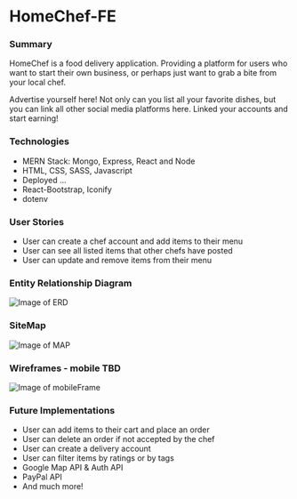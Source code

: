 # HomeChef-FE

### Summary

HomeChef is a food delivery application. Providing a platform for users who want to start their own business, or perhaps just want to grab a bite from your local chef. 

Advertise yourself here! Not only can you list all your favorite dishes, but you can link all other social media platforms here. Linked your accounts and start earning!

### Technologies 

- MERN Stack: Mongo, Express, React and Node
- HTML, CSS, SASS, Javascript
- Deployed ...
- React-Bootstrap, Iconify
- dotenv

### User Stories
- User can create a chef account and add items to their menu
- User can see all listed items that other chefs have posted
- User can update and remove items from their menu

### Entity Relationship Diagram
![Image of ERD](./assets/ERDHOMECHEF.png)

### SiteMap 
![Image of MAP](./assets/MAPHOMECHEF.png)

### Wireframes - mobile TBD
![Image of mobileFrame](./assets/WIREFRAMEmobile.png)

### Future Implementations
- User can add items to their cart and place an order
- User can delete an order if not accepted by the chef
- User can create a delivery account
- User can filter items by ratings or by tags
- Google Map API & Auth API
- PayPal API 
- And much more! 
